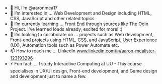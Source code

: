 - 👋 Hi, I’m @aaronmca17
- 👀 I’m interested in ... Web Development and Design including HTML, CSS, JavaScript and other related topics
- 🌱 I’m currently learning ... Front End through sources like The Odin Project. I've learned loads already, excited for more! :)
- 💞️ I’m looking to collaborate on ... projects such as Web development,  Front-end projects using HTML, CSS, and JavaScript, User Experience (UX), Automation tools such as Power Automate etc.
- 📫 How to reach me ... LinkedIn www.linkedin.com/in/aaron-mcalister-123193296
- ⚡ Fun fact: ... I study Interactive Computing at UU - This course specialises in UX/UI design, Front-end development, and Game design and development just to name a few.

<!---
aaronmca17/aaronmca17 is a ✨ special ✨ repository because its `README.md` (this file) appears on your GitHub profile.
You can click the Preview link to take a look at your changes.
--->

